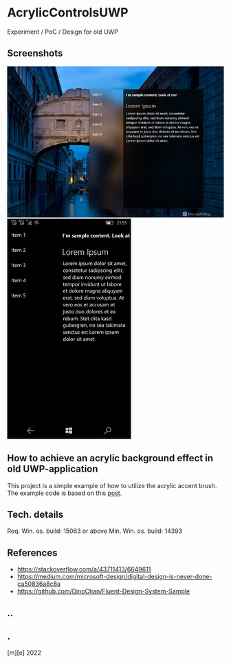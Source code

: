 # AcrylicControlsUWP

Experiment / PoC / Design for old UWP

## Screenshots
![Shot 1](Images/shot1.png)
![Shot 2](Images/shot2.png)

## How to achieve an acrylic background effect in old UWP-application

This project is a simple example of how to utilize the acrylic accent brush. 
The example code is based on this [post](https://stackoverflow.com/a/43711413/6649611).

## Tech. details

Req. Win. os. build: 15063 or above
Min. Win. os. build: 14393

## References

- https://stackoverflow.com/a/43711413/6649611
- https://medium.com/microsoft-design/digital-design-is-never-done-ca50836a8c8a
- https://github.com/DinoChan/Fluent-Design-System-Sample


## ..


## .
[m][e] 2022
